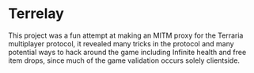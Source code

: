 # Terrelay

This project was a fun attempt at making an MITM proxy for the Terraria multiplayer protocol, it revealed many tricks in the protocol and many potential ways to hack around the game including Infinite health and free item drops, since much of the game validation occurs solely clientside.
